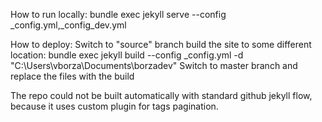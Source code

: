 How to run locally:
bundle exec jekyll serve --config _config.yml,_config_dev.yml

How to deploy:
Switch to "source" branch
build the site to some different location: bundle exec jekyll build --config _config.yml -d "C:\Users\vborza\Documents\borzadev"
Switch to master branch and replace the files with the build

The repo could not be built automatically with standard github jekyll flow, because it uses custom plugin for tags pagination.
